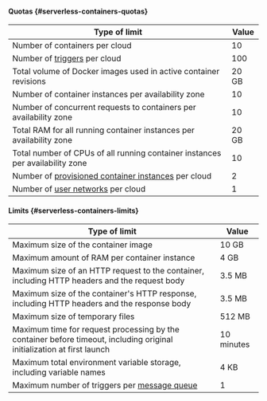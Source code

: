 #### Quotas {#serverless-containers-quotas}

| Type of limit | Value |
----- | -----
| Number of containers per cloud | 10 |
| Number of [triggers](../../serverless-containers/concepts/trigger/) per cloud | 100 |
| Total volume of Docker images used in active container revisions | 20 GB |
| Number of container instances per availability zone | 10 |
| Number of concurrent requests to containers per availability zone | 10 |
| Total RAM for all running container instances per availability zone | 20 GB |
| Total number of CPUs of all running container instances per availability zone | 10 |
| Number of [provisioned container instances](../../serverless-containers/concepts/container.md#provisioned-instances) per cloud | 2 |
| Number of [user networks](../../serverless-containers/concepts/networking.md##user-network) per cloud | 1 |

#### Limits {#serverless-containers-limits}

| Type of limit | Value |
----- | -----
| Maximum size of the container image | 10 GB |
| Maximum amount of RAM per container instance | 4 GB |
| Maximum size of an HTTP request to the container, including HTTP headers and the request body | 3.5 MB |
| Maximum size of the container's HTTP response, including HTTP headers and the response body | 3.5 MB |
| Maximum size of temporary files | 512 MB |
| Maximum time for request processing by the container before timeout, including original initialization at first launch | 10 minutes |
| Maximum total environment variable storage, including variable names | 4 KB |
| Maximum number of triggers per [message queue](../../message-queue/concepts/queue.md) | 1 |
